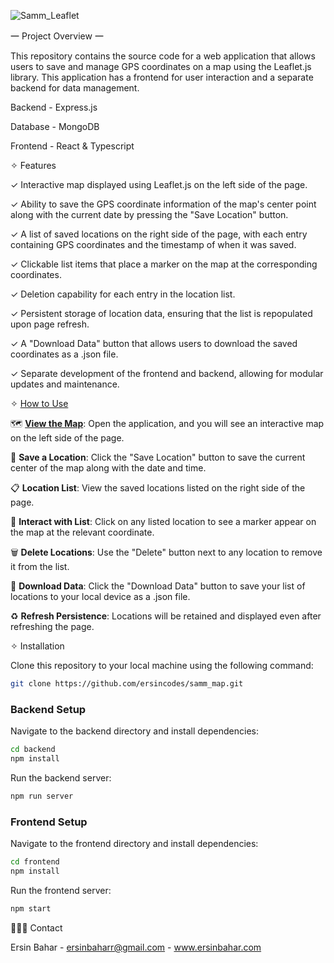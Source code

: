 ![Samm_Leaflet](https://github.com/ersincodes/samm_map/assets/115782012/15d2a1b4-26ae-4843-b5a6-ccc3f48a0601)

㆒ Project Overview ㆒

This repository contains the source code for a web application that allows users to save and manage GPS coordinates on a map using the Leaflet.js library. This application has a frontend for user interaction and a separate backend for data management. 

Backend - Express.js

Database - MongoDB

Frontend - React & Typescript

✧ Features

✓ Interactive map displayed using Leaflet.js on the left side of the page.

✓ Ability to save the GPS coordinate information of the map's center point along with the current date by pressing the "Save Location" button.

✓ A list of saved locations on the right side of the page, with each entry containing GPS coordinates and the timestamp of when it was saved.

✓ Clickable list items that place a marker on the map at the corresponding coordinates.

✓ Deletion capability for each entry in the location list.

✓ Persistent storage of location data, ensuring that the list is repopulated upon page refresh.

✓ A "Download Data" button that allows users to download the saved coordinates as a .json file.

✓ Separate development of the frontend and backend, allowing for modular updates and maintenance.

✧ <u>How to Use</u>

🗺️ **<u>View the Map</u>**: Open the application, and you will see an interactive map on the left side of the page.

💾 **Save a Location**: Click the "Save Location" button to save the current center of the map along with the date and time.

📋 **Location List**: View the saved locations listed on the right side of the page.

🧷 **Interact with List**: Click on any listed location to see a marker appear on the map at the relevant coordinate.

🗑️ **Delete Locations**: Use the "Delete" button next to any location to remove it from the list.

📌 **Download Data**: Click the "Download Data" button to save your list of locations to your local device as a .json file.

♻️ **Refresh Persistence**: Locations will be retained and displayed even after refreshing the page.

✧ Installation

Clone this repository to your local machine using the following command:

```sh
git clone https://github.com/ersincodes/samm_map.git
```

### Backend Setup

Navigate to the backend directory and install dependencies:

```sh
cd backend
npm install
```

Run the backend server:

```sh
npm run server
```
### Frontend Setup

Navigate to the frontend directory and install dependencies:

```sh
cd frontend
npm install
```

Run the frontend server:

```sh
npm start
```

👩🏻‍🚀 Contact

Ersin Bahar - ersinbaharr@gmail.com - www.ersinbahar.com
